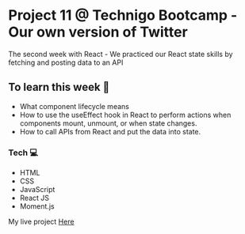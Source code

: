 # Project 11 @ Technigo Bootcamp - Our own version of Twitter 


The second week with React - We practiced our React state skills by fetching and posting data to an API 

## To learn this week 🧠

- What component lifecycle means 
- How to use the useEffect hook in React to perform actions when components mount, unmount, or when state changes.
- How to call APIs from React and put the data into state.

### Tech  💻

- HTML
- CSS 
- JavaScript 
- React JS 
- Moment.js


My live project [Here]()




